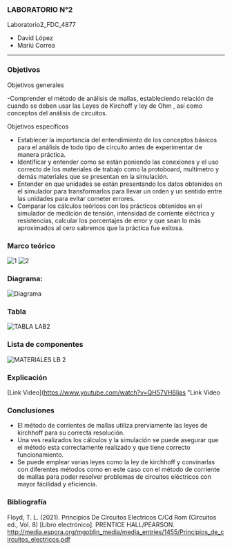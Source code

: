 ### LABORATORIO N°2

Laboratorio2_FDC_4877	

- David López	
- Mariú Correa	

------------	

###  Objetivos	

Objetivos generales   		

 -Comprender el método de análisis de mallas, estableciendo relación de cuando se deben usar las Leyes de Kirchoff y ley de Ohm , así como conceptos del análisis de circuitos. 

Objetivos específicos

- Establecer la importancia del entendimiento de los conceptos básicos para el análisis de todo tipo de circuito antes de experimentar de manera práctica. 
- Identificar y entender como se están poniendo las conexiones y el uso correcto de los materiales de trabajo como la protoboard, multímetro y demás materiales que se presentan en la simulación.
- Entender en que unidades se están presentando los datos obtenidos en el simulador para transformarlos para llevar un orden y un sentido entre las unidades para evitar cometer errores.
- Comparar   los   cálculos   teóricos   con   los prácticos obtenidos en el simulador de medición de tensión, intensidad de corriente eléctrica y resistencias, calcular los porcentajes de error y que sean lo más aproximados al cero sabremos que la práctica fue exitosa.

### Marco teórico
![1](https://user-images.githubusercontent.com/76136049/103984704-a1968b80-5155-11eb-9658-345cb1c89271.png)
![2](https://user-images.githubusercontent.com/76136049/103984707-a22f2200-5155-11eb-946b-37a4b47c50a3.png)




### Diagrama:

![Diagrama](https://user-images.githubusercontent.com/76136485/103986757-4b2b4c00-5159-11eb-9494-5462ee5164b7.png) 


### Tabla
![TABLA LAB2](https://user-images.githubusercontent.com/76136049/103987235-2daab200-515a-11eb-872c-03c46563fa5b.PNG)


### Lista de componentes
![MATERIALES LB 2](https://user-images.githubusercontent.com/76136049/103986147-3a2e0b00-5158-11eb-882e-316e8f20151d.PNG)

### Explicación

[Link Video](https://www.youtube.com/watch?v=QH57VH6Ijas "Link Video

### Conclusiones
- El método de corrientes de mallas utiliza prerviamente las leyes de kirchhoff para su correcta resolución.
- Una ves realizados los cálculos y la simulación se puede asegurar que el método esta correctamente realizado y que tiene correcto funcionamiento.
- Se puede emplear varias leyes como la ley de kirchhoff y convinarlas con diferentes métodos como en este caso con el método de corriente 
de mallas para poder resolver problemas de circuitos eléctricos con mayor fácilidad y eficiencia.

###  Bibliografía
Floyd, T. L. (2021). Principios De Circuitos Electricos C/Cd Rom (Circuitos ed., Vol. 8) [Libro electrónico]. PRENTICE HALL/PEARSON. http://media.espora.org/mgoblin_media/media_entries/1455/Principios_de_circuitos_electricos.pdf

